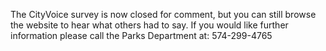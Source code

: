 The CityVoice survey is now closed for comment, but you can still browse the website to hear what others had to say. If you would like further information please call the Parks Department at: 574-299-4765
